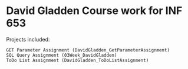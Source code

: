 # David Gladden Course work for INF 653
Projects included:

	GET Parameter Assignment (DavidGladden_GetParameterAssignment)
	SQL Query Assignment (03Week_DavidGladden)
	ToDo List Assignment (DavidGladden_ToDoListAssignment)
